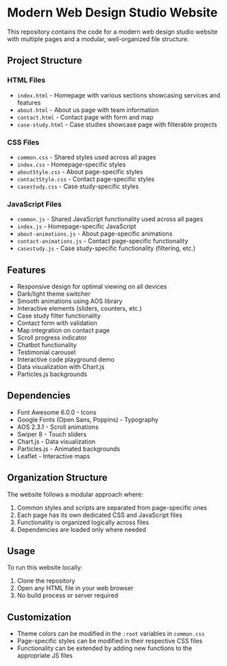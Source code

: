 # Modern Web Design Studio Website

This repository contains the code for a modern web design studio website with multiple pages and a modular, well-organized file structure.

## Project Structure

### HTML Files
- `index.html` - Homepage with various sections showcasing services and features
- `about.html` - About us page with team information
- `contact.html` - Contact page with form and map
- `case-study.html` - Case studies showcase page with filterable projects

### CSS Files
- `common.css` - Shared styles used across all pages
- `index.css` - Homepage-specific styles
- `aboutStyle.css` - About page-specific styles
- `contactStyle.css` - Contact page-specific styles
- `casestudy.css` - Case study-specific styles

### JavaScript Files
- `common.js` - Shared JavaScript functionality used across all pages
- `index.js` - Homepage-specific JavaScript
- `about-animations.js` - About page-specific animations
- `contact-animations.js` - Contact page-specific functionality
- `casestudy.js` - Case study-specific functionality (filtering, etc.)

## Features

- Responsive design for optimal viewing on all devices
- Dark/light theme switcher
- Smooth animations using AOS library
- Interactive elements (sliders, counters, etc.)
- Case study filter functionality
- Contact form with validation
- Map integration on contact page
- Scroll progress indicator
- Chatbot functionality
- Testimonial carousel
- Interactive code playground demo
- Data visualization with Chart.js
- Particles.js backgrounds

## Dependencies

- Font Awesome 6.0.0 - Icons
- Google Fonts (Open Sans, Poppins) - Typography
- AOS 2.3.1 - Scroll animations
- Swiper 8 - Touch sliders
- Chart.js - Data visualization
- Particles.js - Animated backgrounds
- Leaflet - Interactive maps

## Organization Structure

The website follows a modular approach where:

1. Common styles and scripts are separated from page-specific ones
2. Each page has its own dedicated CSS and JavaScript files
3. Functionality is organized logically across files
4. Dependencies are loaded only where needed

## Usage

To run this website locally:

1. Clone the repository
2. Open any HTML file in your web browser
3. No build process or server required

## Customization

- Theme colors can be modified in the `:root` variables in `common.css`
- Page-specific styles can be modified in their respective CSS files
- Functionality can be extended by adding new functions to the appropriate JS files 